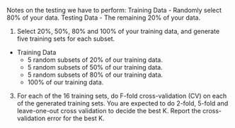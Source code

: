 Notes on the testing we have to perform:
Training Data - Randomly select 80% of your data.
Testing Data - The remaining 20% of your data.

1. Select 20%, 50%, 80% and 100% of your training data, and generate
five training sets for each subset.
  - Training Data
    - 5 random subsets of 20% of our training data.
    - 5 random subsets of 50% of our training data.
    - 5 random subsets of 80% of our training data.
    - 100% of our training data.

3. For each of the 16 training sets, do F-fold cross-validation (CV) on each of
the generated training sets. You are expected to do 2-fold, 5-fold and
leave-one-out cross validation to decide the best K. Report the cross-validation
error for the best K.

